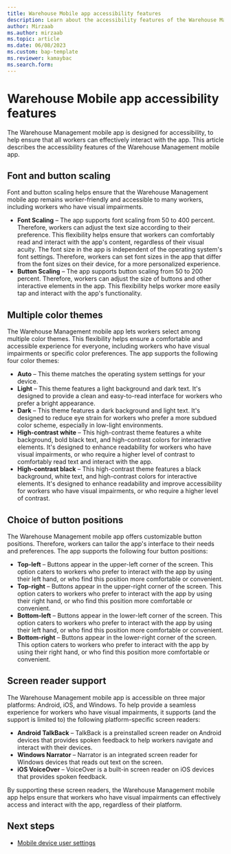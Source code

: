 ```yaml
---
title: Warehouse Mobile app accessibility features
description: Learn about the accessibility features of the Warehouse Management mobile app, including an outline on font and button scaling.
author: Mirzaab
ms.author: mirzaab
ms.topic: article
ms.date: 06/08/2023
ms.custom: bap-template
ms.reviewer: kamaybac
ms.search.form:
---
```


# Warehouse Mobile app accessibility features

The Warehouse Management mobile app is designed for accessibility, to help ensure that all workers can effectively interact with the app. This article describes the accessibility features of the Warehouse Management mobile app.

## Font and button scaling

Font and button scaling helps ensure that the Warehouse Management mobile app remains worker-friendly and accessible to many workers, including workers who have visual impairments.

- **Font Scaling** – The app supports font scaling from 50 to 400 percent. Therefore, workers can adjust the text size according to their preference. This flexibility helps ensure that workers can comfortably read and interact with the app's content, regardless of their visual acuity. The font size in the app is independent of the operating system's font settings. Therefore, workers can set font sizes in the app that differ from the font sizes on their device, for a more personalized experience.
- **Button Scaling** – The app supports button scaling from 50 to 200 percent. Therefore, workers can adjust the size of buttons and other interactive elements in the app. This flexibility helps worker more easily tap and interact with the app's functionality.

## Multiple color themes

The Warehouse Management mobile app lets workers select among multiple color themes. This flexibility helps ensure a comfortable and accessible experience for everyone, including workers who have visual impairments or specific color preferences. The app supports the following four color themes:

- **Auto** – This theme matches the operating system settings for your device.
- **Light** – This theme features a light background and dark text. It's designed to provide a clean and easy-to-read interface for workers who prefer a bright appearance.
- **Dark** – This theme features a dark background and light text. It's designed to reduce eye strain for workers who prefer a more subdued color scheme, especially in low-light environments.
- **High-contrast white** – This high-contrast theme features a white background, bold black text, and high-contrast colors for interactive elements. It's designed to enhance readability for workers who have visual impairments, or who require a higher level of contrast to comfortably read text and interact with the app.
- **High-contrast black** – This high-contrast theme features a black background, white text, and high-contrast colors for interactive elements. It's designed to enhance readability and improve accessibility for workers who have visual impairments, or who require a higher level of contrast.

## Choice of button positions

The Warehouse Management mobile app offers customizable button positions. Therefore, workers can tailor the app's interface to their needs and preferences. The app supports the following four button positions:

- **Top-left** – Buttons appear in the upper-left corner of the screen. This option caters to workers who prefer to interact with the app by using their left hand, or who find this position more comfortable or convenient.
- **Top-right** – Buttons appear in the upper-right corner of the screen. This option caters to workers who prefer to interact with the app by using their right hand, or who find this position more comfortable or convenient.
- **Bottom-left** – Buttons appear in the lower-left corner of the screen. This option caters to workers who prefer to interact with the app by using their left hand, or who find this position more comfortable or convenient.
- **Bottom-right** – Buttons appear in the lower-right corner of the screen. This option caters to workers who prefer to interact with the app by using their right hand, or who find this position more comfortable or convenient.

## Screen reader support

The Warehouse Management mobile app is accessible on three major platforms: Android, iOS, and Windows. To help provide a seamless experience for workers who have visual impairments, it supports (and the support is limited to) the following platform-specific screen readers:

- **Android TalkBack** – TalkBack is a preinstalled screen reader on Android devices that provides spoken feedback to help workers navigate and interact with their devices.
- **Windows Narrator** – Narrator is an integrated screen reader for Windows devices that reads out text on the screen.
- **iOS VoiceOver** – VoiceOver is a built-in screen reader on iOS devices that provides spoken feedback.

By supporting these screen readers, the Warehouse Management mobile app helps ensure that workers who have visual impairments can effectively access and interact with the app, regardless of their platform.

## Next steps

- [Mobile device user settings](mobile-device-user-settings.md)
